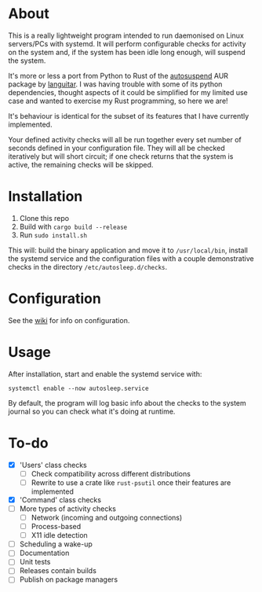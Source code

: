 # About
This is a really lightweight program intended to run daemonised on Linux servers/PCs with systemd. It will perform configurable checks for activity on the system and, if the system has been idle long enough, will suspend the system.

It's more or less a port from Python to Rust of the [autosuspend](https://github.com/languitar/autosuspend/tree/main) AUR package by [languitar](https://github.com/languitar). I was having trouble with some of its python dependencies, thought aspects of it could be simplified for my limited use case and wanted to exercise my Rust programming, so here we are!

It's behaviour is identical for the subset of its features that I have currently implemented.

Your defined activity checks will all be run together every set number of seconds defined in your configuration file. They will all be checked iteratively but will short circuit; if one check returns that the system is active, the remaining checks will be skipped.

# Installation
1. Clone this repo
2. Build with `cargo build --release`
3. Run `sudo install.sh`

This will: build the binary application and move it to `/usr/local/bin`, install the systemd service and the configuration files with a couple demonstrative checks in the directory `/etc/autosleep.d/checks`.

# Configuration
See the [wiki](https://github.com/n-hass/autosleep/wiki/Configuration) for info on configuration.

# Usage
After installation, start and enable the systemd service with:

`systemctl enable --now autosleep.service`

By default, the program will log basic info about the checks to the system journal so you can check what it's doing at runtime.

# To-do
- [x] 'Users' class checks
  - [ ] Check compatibility across different distributions
  - [ ] Rewrite to use a crate like `rust-psutil` once their features are implemented
- [x] 'Command' class checks
- [ ] More types of activity checks
  - [ ] Network (incoming and outgoing connections)
  - [ ] Process-based
  - [ ] X11 idle detection
- [ ] Scheduling a wake-up
- [ ] Documentation
- [ ] Unit tests
- [ ] Releases contain builds
- [ ] Publish on package managers
